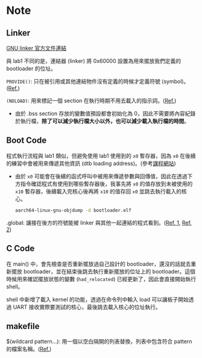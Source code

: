 # Note

## Linker

[GNU linker 官方文件連結](https://sourceware.org/binutils/docs/ld/index.html#SEC_Contents)

與 lab1 不同的是，連結器 (linker) 將 0x60000 設置為用來擺放我們定義的 bootloader 的位址。

`PROVIDE()`: 只在被引用或其他連結物件沒有定義的時候才定義符號 (symbol)。 ([Ref.](https://sourceware.org/binutils/docs/ld/PROVIDE.html))

`(NOLOAD)`: 用來標記一個 section 在執行時期不用去載入的指示詞。([Ref.](https://ftp.gnu.org/old-gnu/Manuals/ld-2.9.1/html_node/ld_21.html))

* 由於 .bss section 存放的變數值預設都會初始化為 0，因此不需要將內容紀錄於執行檔，**除了可以減少執行檔大小以外，也可以減少載入執行檔的時間**。

## Boot Code

程式執行流程與 lab1 類似，但避免使用 lab1 使用到的 `x0` 暫存器，因為 `x0` 在後續的練習中會被用來傳遞其他資訊 (dtb loading address)。(參考[課程網站](https://nycu-caslab.github.io/OSC2024/labs/lab2.html#dtb-loading))

* 由於 `x0` 可能會在後續的函式呼叫中被用來傳遞參數與回傳值，因此在透過下方指令確認程式有使用到哪些暫存器後，我事先將 `x0` 的值存放到未被使用的 `x10` 暫存器，後續載入完核心後再將 `x10` 的值存回 `x0` 並跳去執行載入的核心。

    ```Bash
    aarch64-linux-gnu-objdump -d bootloader.elf
    ```

.global: 讓接在後方的符號能被 linker 與其他一起連結的程式看到。([Ref. 1](https://ftp.gnu.org/old-gnu/Manuals/gas/html_chapter/as_7.html#SEC93), [Ref. 2](https://developer.arm.com/documentation/100068/0622/Migrating-from-armasm-to-the-armclang-Integrated-Assembler/Miscellaneous-directives?lang=en))

## C Code

在 main() 中，會先檢查是否重新擺放過自己設計的 bootloader，還沒的話就去重新擺放 bootloader，並在結束後跳去執行重新擺放的位址上的 bootloader。這個時候用來確認擺放狀態的變數 (`had_relocated`) 已經更新了，因此會直接開始執行 shell。

shell 中新增了載入 kernel 的功能，透過在命令列中輸入 load 可以讓板子開始透過 UART 接收實際要測試的核心，最後跳去載入核心的位址執行。

## makefile

$(wildcard pattern...): 用一個以空白隔開的列表替換，列表中包含符合 pattern 的檔案名稱。([Ref.](https://www.gnu.org/software/make/manual/html_node/Wildcard-Function.html))
